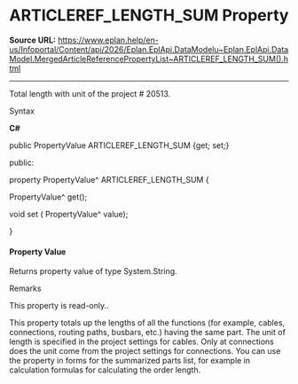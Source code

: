 # ARTICLEREF_LENGTH_SUM Property

**Source URL:** https://www.eplan.help/en-us/Infoportal/Content/api/2026/Eplan.EplApi.DataModelu~Eplan.EplApi.DataModel.MergedArticleReferencePropertyList~ARTICLEREF_LENGTH_SUM().html

---

Total length with unit of the project # 20513.

Syntax

**C#**



public PropertyValue ARTICLEREF_LENGTH_SUM {get; set;}

public:

property PropertyValue^ ARTICLEREF_LENGTH_SUM {

   PropertyValue^ get();

   void set (    PropertyValue^ value);

}


#### Property Value

Returns property value of type System.String.

Remarks

This property is read-only..

This property totals up the lengths of all the functions (for example, cables, connections, routing paths, busbars, etc.) having the same part. The unit of length is specified in the project settings for cables. Only at connections does the unit come from the project settings for connections. You can use the property in forms for the summarized parts list, for example in calculation formulas for calculating the order length.
